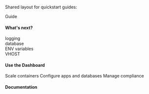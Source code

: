 Shared layout for quickstart guides:

Guide

#### What's next?
logging    
database    
ENV variables    
VHOST    

#### Use the Dashboard
Scale containers
Configure apps and databases
Manage compliance

#### Documentation

